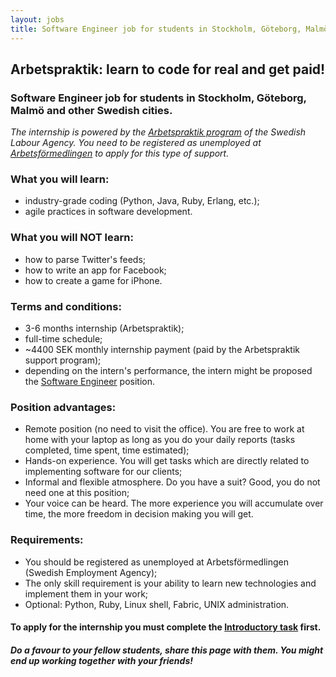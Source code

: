 ```yaml
---
layout: jobs 
title: Software Engineer job for students in Stockholm, Göteborg, Malmö and other Swedish cities.
---
```


## Arbetspraktik: learn to code for real and get paid!
### Software Engineer job for students in Stockholm, Göteborg, Malmö and other Swedish cities.

*The internship is powered by the [Arbetspraktik program](http://www.arbetsformedlingen.se/download/18.46ccfec5127ddccec778000492/) of the Swedish Labour Agency. You need to be registered as unemployed at [Arbetsförmedlingen](http://www.arbetsformedlingen.se/) to apply for this type of support.*

### What you will learn:

- industry-grade coding (Python, Java, Ruby, Erlang, etc.);
- agile practices in software development.

### What you will NOT learn:

- how to parse Twitter's feeds;
- how to write an app for Facebook;
- how to create a game for iPhone.

### Terms and conditions:
- 3-6 months internship (Arbetspraktik);
- full-time schedule;
- ~4400 SEK monthly internship payment (paid by the Arbetspraktik support program);
- depending on the intern's performance, the intern might be proposed the [Software Engineer](software-engineer-job.html) position.

### Position advantages:
- Remote position (no need to visit the office). You are free to work at home with your laptop as long as you do your daily reports (tasks completed, time spent, time estimated);
- Hands-on experience. You will get tasks which are directly related to implementing software for our clients;
- Informal and flexible atmosphere. Do you have a suit? Good, you do not need one at this position;
- Your voice can be heard. The more experience you will accumulate over time, the more freedom in decision making you will get.

### Requirements:
- You should be registered as unemployed at Arbetsförmedlingen (Swedish Employment Agency);
- The only skill requirement is your ability to learn new technologies and implement them in your work;
- Optional: Python, Ruby, Linux shell, Fabric, UNIX administration.

#### To apply for the internship you must complete the [Introductory task](introductory-task.html) first.

##### Do a favour to your fellow students, share this page with them. You might end up working together with your friends!
<div class="share">
<span class='st_googleplus_large' displayText='Google +'></span>
<span class='st_sharethis_large' displayText='ShareThis'></span>
<span class='st_delicious_large' displayText='Delicious'></span>
<span class='st_identi_large' displayText='identi.ca'></span>
<span class='st_facebook_large' displayText='Facebook'></span>
<span class='st_twitter_large' displayText='Tweet'></span>
<span class='st_linkedin_large' displayText='LinkedIn'></span>
<span class='st_pinterest_large' displayText='Pinterest'></span>
<span class='st_email_large' displayText='Email'></span>
<span class='st_fblike_large' displayText='Facebook Like'></span>
<span class='st_fbrec_large' displayText='Facebook Recommend'></span>
<span class='st_plusone_large' displayText='Google +1'></span>
<span class='st_baidu_large' displayText='Baidu'></span>
</div>


